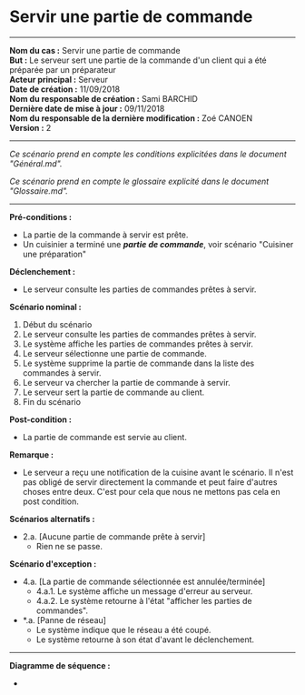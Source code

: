 # Servir une partie de commande

------

**Nom du cas :** Servir une partie de commande  
**But :** Le serveur sert une partie de la commande d'un client qui a été préparée par un préparateur  
**Acteur principal :** Serveur  
**Date de création :** 11/09/2018  
**Nom du responsable de création :** Sami BARCHID  
**Dernière date de mise à jour :** 09/11/2018  
**Nom du responsable de la dernière modification :** Zoé CANOEN  
**Version :** 2

------

*Ce scénario prend en compte les conditions explicitées dans le document "Général.md".*

*Ce scénario prend en compte le glossaire explicité dans le document "Glossaire.md".*

------

**Pré-conditions :**  

- La partie de la commande à servir est prête.
- Un cuisinier a terminé une ***partie de commande***, voir scénario "Cuisiner une préparation"

**Déclenchement :**

- Le serveur consulte les parties de commandes prêtes à servir.

**Scénario nominal :**  

1. Début du scénario
2. Le serveur consulte les parties de commandes prêtes à servir.
3. Le système affiche les parties de commandes prêtes à servir.
4. Le serveur sélectionne une partie de commande.
5. Le système supprime la partie de commande dans la liste des commandes à servir.
7. Le serveur va chercher la partie de commande à servir.
8. Le serveur sert la partie de commande au client.
11. Fin du scénario

**Post-condition :**

- La partie de commande est servie au client.

**Remarque :**
- Le serveur a reçu une notification de la cuisine avant le scénario. Il n'est pas obligé de servir directement la commande et peut faire d'autres choses entre deux. C'est pour cela que nous ne mettons pas cela en post condition.

**Scénarios alternatifs :**  

- 2.a. [Aucune partie de commande prête à servir]
    - Rien ne se passe.

**Scénario d'exception :**  

- 4.a. [La partie de commande sélectionnée est annulée/terminée]
  - 4.a.1. Le système affiche un message d'erreur au serveur.
  - 4.a.2. Le système retourne à l'état "afficher les parties de commandes".
- \*.a. [Panne de réseau]
  - Le système indique que le réseau a été coupé.
  - Le système retourne à son état d'avant le déclenchement.

------

**Diagramme de séquence :**

-
